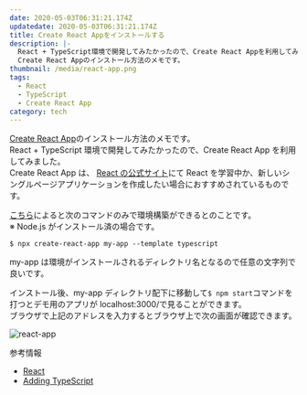 ```yaml
---
date: 2020-05-03T06:31:21.174Z
updatedate: 2020-05-03T06:31:21.174Z
title: Create React Appをインストールする
description: |-
  React + TypeScript環境で開発してみたかったので、Create React Appを利用してみました。
  Create React Appのインストール方法のメモです。
thumbnail: /media/react-app.png
tags:
  - React
  - TypeScript
  - Create React App
category: tech
---
```


[Create React App](https://create-react-app.dev/)のインストール方法のメモです。  
React + TypeScript 環境で開発してみたかったので、Create React App を利用してみました。  
Create React App は、
[React の公式サイト](https://ja.reactjs.org/docs/create-a-new-react-app.html)にて React を学習中か、新しいシングルページアプリケーションを作成したい場合におすすめされているものです。

[こちら](https://create-react-app.dev/docs/getting-started)によると次のコマンドのみで環境構築ができるとのことです。  
※ Node.js がインストール済の場合です。

```shell
$ npx create-react-app my-app --template typescript
```

my-app は環境がインストールされるディレクトリ名となるので任意の文字列で良いです。

インストール後、my-app ディレクトリ配下に移動して`$ npm start`コマンドを打つとデモ用のアプリが localhost:3000/で見ることができます。  
ブラウザで上記のアドレスを入力するとブラウザ上で次の画面が確認できます。

![react-app](/media/react-app.png)

参考情報

- [React](https://ja.reactjs.org/)
- [Adding TypeScript](https://create-react-app.dev/docs/adding-typescript/)
